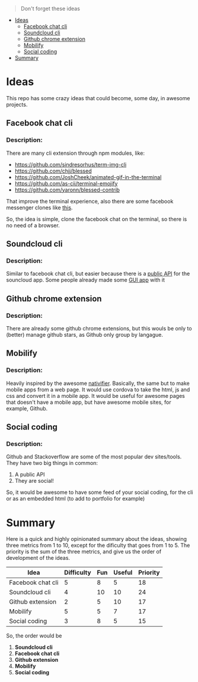 > Don't forget these ideas

* [Ideas](#ideas)
  * [Facebook chat cli](#facebook-chat-cli)
  * [Soundcloud cli](#soundcloud-cli)
  * [Github chrome extension](#github-chrome-extension)
  * [Mobilify](#mobilify)
  * [Social coding](#social-coding)
* [Summary](#summary)

# Ideas

This repo has some crazy ideas that could become, some day, in awesome projects.

## Facebook chat cli


### Description:

There are many cli extension through npm modules, like:

* https://github.com/sindresorhus/term-img-cli
* https://github.com/chjj/blessed
* https://github.com/JoshCheek/animated-gif-in-the-terminal
* https://github.com/as-cii/terminal-emojify
* https://github.com/yaronn/blessed-contrib

That improve the terminal experience, also there are some facebook messenger clones like [this](https://github.com/sindresorhus/caprine).

So, the idea is simple, clone the facebook chat on the terminal, so there is no need of a browser.

## Soundcloud cli

### Description:

Similar to facebook chat cli, but easier because there is a [public API](https://developers.soundcloud.com/docs/api/guide) for the souncloud app. Some people already made some [GUI app](https://github.com/Soundnode/soundnode-app) with it

## Github chrome extension

### Description:

There are already some github chrome extensions, but this wouls be only to (better) manage github stars, as Github only group by langague.

## Mobilify

### Description:

Heavily inspired by the awesome [nativifier](https://github.com/jiahaog/nativefier). Basically, the same but to make mobile apps from a web page. It would use cordova to take the html, js and css and convert it in a mobile app. It would be useful for awesome pages that doesn't have a mobile app, but have awesome mobile sites, for example, Github.

## Social coding

### Description:

Github and Stackoverflow are some of the most popular dev sites/tools. They have two big things in common:

1. A public API
2. They are social!

So, it would be awesome to have some feed of your social coding, for the cli or as an embedded html (to add to portfolio for example)

# Summary

Here is a quick and highly opinionated summary about the ideas, showing three metrics from 1 to 10, except for the dificulty that goes from 1 to 5. The priority is the sum of the three metrics, and give us the order of development of the ideas. 

| Idea              | Difficulty | Fun | Useful | Priority |
| ----------------- | ---------- | --- | ------ | -------- |
| Facebook chat cli | 5          | 8   | 5      | 18       |
| Soundcloud cli    | 4          | 10  | 10     | 24       |
| Github extension  | 2          | 5   | 10     | 17       |
| Mobilify          | 5          | 5   | 7      | 17       |
| Social coding     | 3          | 8   | 5      | 15       |

So, the order would be 

1. **Soundcloud cli**
2. **Facebook chat cli**
3. **Github extension**
4. **Mobilify**
5. **Social coding**

